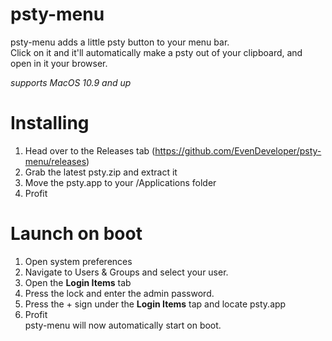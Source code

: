 # psty-menu
psty-menu adds a little psty button to your menu bar.   
Click on it and it'll automatically make a psty out of your clipboard, and open in it your browser.

_supports MacOS 10.9 and up_

# Installing
1. Head over to the Releases tab (https://github.com/EvenDeveloper/psty-menu/releases)
2. Grab the latest psty.zip and extract it
3. Move the psty.app to your /Applications folder
4. Profit

# Launch on boot
1. Open system preferences
2. Navigate to Users & Groups and select your user.
3. Open the **Login Items** tab
4. Press the lock and enter the admin password.
5. Press the + sign under the **Login Items** tap and locate psty.app
6. Profit  
psty-menu will now automatically start on boot.
